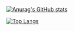 [![Anurag's GitHub stats](https://github-readme-stats.vercel.app/api?username=nicholaspmccarty&show_icons=true&theme=radical)](https://github.com/anuraghazra/github-readme-stats)

[![Top Langs](https://github-readme-stats.vercel.app/api/top-langs/?username=nicholaspmccarty&layout=compact&theme=radical)](https://github.com/anuraghazra/github-readme-stats)
<!---
nicholaspmccarty/nicholaspmccarty is a ✨ special ✨ repository because its `README.md` (this file) appears on your GitHub profile.
You can click the Preview link to take a look at your changes.
--->
